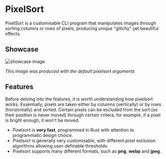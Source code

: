 # PixelSort

PixelSort is a customisable CLI program that manipulates images through sorting columns or rows of pixels, producing unique "glitchy" yet beautiful effects. 

## Showcase
![showcase image](https://cdn.overseer-bot.net/file/the-void/screenshots/output.png)

*This image was produced with the default pixelsort arguments*

## Features

Before delving into the features, it is worth understanding how pixelsort works. Essentially, pixels are taken either by columns (vertically) or by rows (horizontally) and sorted. Certain pixels can be excluded from the sort (so their position is never moved) through certain critera, for example, if a pixel is bright enough, it won't be moved.

- Pixelsort is **very fast**, programmed in Rust with attention to programmatic design choice.
- Pixelsort is generally very customisable, with different pixel exclusion algorithms allowing user-definable thresholds.
- Pixelsort supports many different formats, such as **png**, **webp** and **jpeg**.
